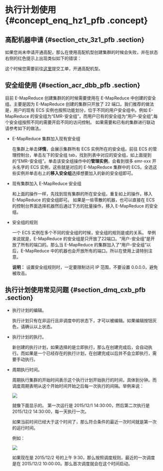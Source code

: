 # 执行计划使用 {#concept_enq_hz1_pfb .concept}

## 高配机器申请 {#section_ctv_3z1_pfb .section}

如果您尚未申请开通高配，那么在使用高配机型创建集群的时候会失败，并在状态右侧的红色提示上出现类似如下的错误：

这个时候您需要前往[这里](https://workorder-intl.console.aliyun.com/#/ticket/createIndex)提交工单，开通高配机型。

## 安全组使用 {#section_acr_dbb_pfb .section}

目前 E-MapReduce 创建集群的的时候需要使用在 E-MapReduce 中创建的安全组。主要是因为 E-MapReduce 创建的集群只开放了 22 端口。我们推荐的做法是，用户的现有 ECS 实例也按照功能划分，位于不同的用户安全组中。例如 E-MapReduce 的安全组为“EMR-安全组”，而用户已有的安全组为“用户-安全组”,每个安全组按照不同的需要开启不同的访问控制。 如果需要和已有的集群进行联动请参考如下的做法。

-   E-MapReduce 集群加入现有安全组

    在集群上单击**详情**，会展示集群所有 ECS 实例所在的安全组。前往 ECS 的管理控制台，单击左下的安全组 tab，找到列表中对应的安全组，如上面提到的“EMR-安全组”。单击该安全组操作中的**管理实例**，会看到很多 emr-xxx 开头名字的 ECS 实例，这些就是对应的 E-MapReduce 集群中的 ECS。全选这些实例并单击右上的**移入安全组**选择想要加入的新的安全组即可。

-   现有集群加入 E-MapReduce 安全组

    和上面的操作一样，先找到现有集群的所在安全组，重复如上的操作，移入 E-MapReduce 的安全组即可。 如果是一些零散的机器，也可以直接在 ECS 的控制台界面选择机器然后通过下方的批量操作，移入 E-MapReduce 的安全组。

-   安全组的规则

    一个 ECS 实例在多个不同的安全组的时候，安全组的规则是或的关系。 举例来说就是，E-MapReduce 的安全组是只开放了22端口。“用户-安全组”是开放了所有的端口的。那么当 E-MapReduce 的集群加入了“用户-安全组”以后，E-MapReduce 中的机器也会开放所有的端口。所以在使用上请特别注意。

    **说明：** 设置安全组规则时，一定要限制访问 IP 范围，不要设置 0.0.0.0，避免被攻击。


## 执行计划使用常见问题 {#section_dmq_cxb_pfb .section}

-   执行计划的编辑。

    执行计划只有在非运行且非调度中的状态下，才可以被编辑。如果编辑按钮灰色，请确认以上状态。

-   执行计划的执行。

    新创建的执行计划，如果选择的是立即执行，那么在创建完成后，会自动执行。而如果是一个已经存在的执行计划，在创建完成以后并不会立即执行，需要手动执行。

-   周期执行时间。

    周期执行集群的开始时间表示这个执行计划开始执行的时间，具体到分钟。而调度周期表明从这个开始时间开始之后每一次执行的间隔。举例来说：

    ![](http://static-aliyun-doc.oss-cn-hangzhou.aliyuncs.com/assets/img/125867/155048237538936_zh-CN.png)

    就像下面显示的。 第一次运行是 2015/12/1 14:30:00，然后第二次执行是 2015/12/2 14:30:00，每一天执行一次。

    如果当前时间已经大于这个时间了，那么符合条件的最近一次时间就是第一次的运行时间。

    例如：

    ![](http://static-aliyun-doc.oss-cn-hangzhou.aliyuncs.com/assets/img/125867/155048237538937_zh-CN.png)

    如果现在是 2015/12/2 号的上午 9:30，那么按照调度规则，最近的一次调度是在 2015/12/2 10:00:00。那么首次调度就会在这个时间启动。


